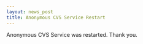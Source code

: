 ```yaml
---
layout: news_post
title: Anonymous CVS Service Restart
---
```


Anonymous <span class="caps">CVS</span> Service was restarted. Thank
you.

